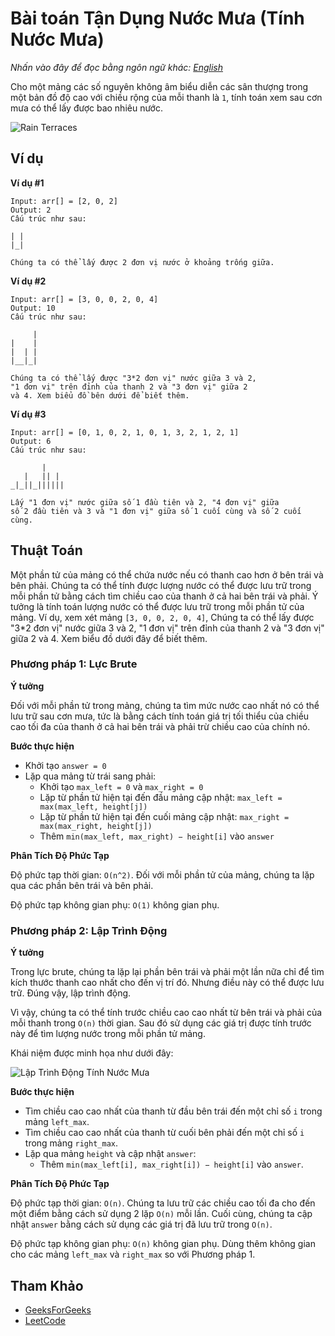 # Bài toán Tận Dụng Nước Mưa (Tính Nước Mưa)

_Nhấn vào đây để đọc bằng ngôn ngữ khác:_
[_English_](README.en-EN.md)

Cho một mảng các số nguyên không âm biểu diễn các sân thượng trong một bản đồ độ cao với chiều rộng của mỗi thanh là `1`, tính toán xem sau cơn mưa có thể lấy được bao nhiêu nước.

![Rain Terraces](https://www.geeksforgeeks.org/wp-content/uploads/watertrap.png)

## Ví dụ

**Ví dụ #1**

```
Input: arr[] = [2, 0, 2]
Output: 2
Cấu trúc như sau:

| |
|_|

Chúng ta có thể lấy được 2 đơn vị nước ở khoảng trống giữa.
```

**Ví dụ #2**

```
Input: arr[] = [3, 0, 0, 2, 0, 4]
Output: 10
Cấu trúc như sau:

     |
|    |
|  | |
|__|_|

Chúng ta có thể lấy được "3*2 đơn vị" nước giữa 3 và 2,
"1 đơn vị" trên đỉnh của thanh 2 và "3 đơn vị" giữa 2
và 4. Xem biểu đồ bên dưới để biết thêm.
```

**Ví dụ #3**

```
Input: arr[] = [0, 1, 0, 2, 1, 0, 1, 3, 2, 1, 2, 1]
Output: 6
Cấu trúc như sau:

       |
   |   || |
_|_||_||||||

Lấy "1 đơn vị" nước giữa số 1 đầu tiên và 2, "4 đơn vị" giữa
số 2 đầu tiên và 3 và "1 đơn vị" giữa số 1 cuối cùng và số 2 cuối cùng.
```

## Thuật Toán

Một phần tử của mảng có thể chứa nước nếu có thanh cao hơn ở bên trái và bên phải. Chúng ta có thể tính được lượng nước có thể được lưu trữ trong mỗi phần tử bằng cách tìm chiều cao của thanh ở cả hai bên trái và phải. Ý tưởng là tính toán lượng nước có thể được lưu trữ trong mỗi phần tử của mảng. Ví dụ, xem xét mảng `[3, 0, 0, 2, 0, 4]`, Chúng ta có thể lấy được "3\*2 đơn vị" nước giữa 3 và 2, "1 đơn vị" trên đỉnh của thanh 2 và "3 đơn vị" giữa 2 và 4. Xem biểu đồ dưới đây để biết thêm.

### Phương pháp 1: Lực Brute

**Ý tưởng**

Đối với mỗi phần tử trong mảng, chúng ta tìm mức nước cao nhất nó có thể lưu trữ sau cơn mưa, tức là bằng cách tính toán giá trị tối thiểu của chiều cao tối đa của thanh ở cả hai bên trái và phải trừ chiều cao của chính nó.

**Bước thực hiện**

- Khởi tạo `answer = 0`
- Lặp qua mảng từ trái sang phải:
  - Khởi tạo `max_left = 0` và `max_right = 0`
  - Lặp từ phần tử hiện tại đến đầu mảng cập nhật: `max_left = max(max_left, height[j])`
  - Lặp từ phần tử hiện tại đến cuối mảng cập nhật: `max_right = max(max_right, height[j])`
  - Thêm `min(max_left, max_right) − height[i]` vào `answer`

**Phân Tích Độ Phức Tạp**

Độ phức tạp thời gian: `O(n^2)`. Đối với mỗi phần tử của mảng, chúng ta lặp qua các phần bên trái và bên phải.

Độ phức tạp không gian phụ: `O(1)` không gian phụ.

### Phương pháp 2: Lập Trình Động

**Ý tưởng**

Trong lực brute, chúng ta lặp lại phần bên trái và phải một lần nữa chỉ để tìm kích thước thanh cao nhất cho đến vị trí đó. Nhưng điều này có thể được lưu trữ. Đúng vậy, lập trình động.

Vì vậy, chúng ta có thể tính trước chiều cao cao nhất từ bên trái và phải của mỗi thanh trong `O(n)` thời gian. Sau đó sử dụng các giá trị được tính trước này để tìm lượng nước trong mỗi phần tử mảng.

Khái niệm được minh họa như dưới đây:

![Lập Trình Động Tính Nước Mưa](https://leetcode.com/problems/trapping-rain-water/Figures/42/trapping_rain_water.png)

**Bước thực hiện**

- Tìm chiều cao cao nhất của thanh từ đầu bên trái đến một chỉ số `i` trong mảng `left_max`.
- Tìm chiều cao cao nhất của thanh từ cuối bên phải đến một chỉ số `i` trong mảng `right_max`.
- Lặp qua mảng `height` và cập nhật `answer`:
  - Thêm `min(max_left[i], max_right[i]) − height[i]` vào `answer`.

**Phân Tích Độ Phức Tạp**

Độ phức tạp thời gian: `O(n)`. Chúng ta lưu trữ các chiều cao tối đa cho đến một điểm bằng cách sử dụng 2 lặp `O(n)` mỗi lần. Cuối cùng, chúng ta cập nhật `answer` bằng cách sử dụng các giá trị đã lưu trữ trong `O(n)`.

Độ phức tạp không gian phụ: `O(n)` không gian phụ. Dùng thêm không gian cho các mảng `left_max` và `right_max` so với Phương pháp 1.

## Tham Khảo

- [GeeksForGeeks](https://www.geeksforgeeks.org/trapping-rain-water/)
- [LeetCode](https://leetcode.com/problems/trapping-rain-water/solution/)
